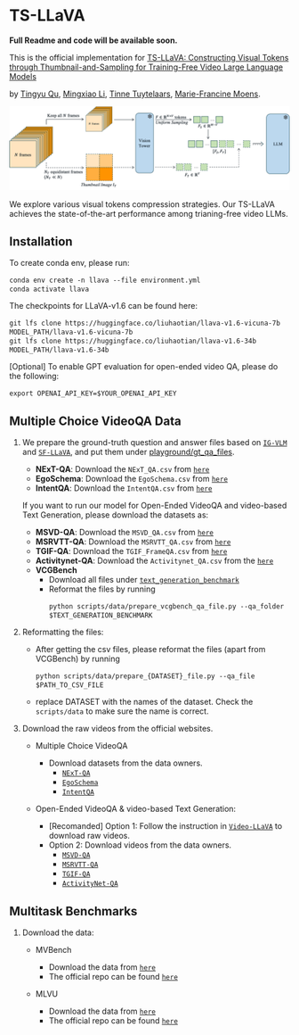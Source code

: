 # TS-LLaVA

**Full Readme and code will be available soon.**

This is the official implementation for [TS-LLaVA: Constructing Visual Tokens through Thumbnail-and-Sampling for Training-Free Video Large Language Models]()

by [Tingyu Qu](https://tingyu215.github.io), [Mingxiao Li](https://mingxiao-li.github.io), [Tinne Tuytelaars](https://www.esat.kuleuven.be/psi/TT), [Marie-Francine Moens](https://people.cs.kuleuven.be/~sien.moens/).


![](figures/method.png)


We explore various visual tokens compression strategies. Our TS-LLaVA achieves the state-of-the-art performance among trianing-free video LLMs.


## Installation

To create conda env, please run:

    conda env create -n llava --file environment.yml
    conda activate llava

The checkpoints for LLaVA-v1.6 can be found here:
    
    git lfs clone https://huggingface.co/liuhaotian/llava-v1.6-vicuna-7b MODEL_PATH/llava-v1.6-vicuna-7b
    git lfs clone https://huggingface.co/liuhaotian/llava-v1.6-34b MODEL_PATH/llava-v1.6-34b

\[Optional] To enable GPT evaluation for open-ended video QA, please do the following:

    export OPENAI_API_KEY=$YOUR_OPENAI_API_KEY

## Multiple Choice VideoQA Data


1. We prepare the ground-truth question and answer files based on [`IG-VLM`](https://github.com/imagegridworth/IG-VLM/tree/main) and [`SF-LLaVA`](https://github.com/apple/ml-slowfast-llava/tree/main), and put them under [playground/gt_qa_files](playground/gt_qa_files).

    - **NExT-QA**:  Download the `NExT_QA.csv` from [`here`](https://github.com/imagegridworth/IG-VLM/blob/main/data/multiple_choice_qa/NExT_QA.csv)
    - **EgoSchema**: Download the `EgoSchema.csv` from [`here`](https://github.com/imagegridworth/IG-VLM/blob/main/data/multiple_choice_qa/EgoSchema.csv)
    - **IntentQA**: Download the `IntentQA.csv` from [`here`](https://github.com/imagegridworth/IG-VLM/blob/main/data/multiple_choice_qa/IntentQA.csv)
    
    If you want to run our model for Open-Ended VideoQA and video-based Text Generation, please download the datasets as:
    - **MSVD-QA**: Download the `MSVD_QA.csv` from [`here`](https://github.com/imagegridworth/IG-VLM/blob/main/data/open_ended_qa/MSVD_QA.csv)
    - **MSRVTT-QA**: Download the `MSRVTT_QA.csv` from [`here`](https://github.com/imagegridworth/IG-VLM/blob/main/data/open_ended_qa/MSRVTT_QA.csv)
    - **TGIF-QA**: Download the `TGIF_FrameQA.csv` from [`here`](https://github.com/imagegridworth/IG-VLM/blob/main/data/open_ended_qa/TGIF_FrameQA.csv)
    - **Activitynet-QA**: Download the `Activitynet_QA.csv` from the [`here`](https://github.com/imagegridworth/IG-VLM/blob/main/data/open_ended_qa/ActivityNet_QA.csv)
    - **VCGBench**
        - Download all files under [`text_generation_benchmark`](https://github.com/imagegridworth/IG-VLM/blob/main/data/text_generation_benchmark)
        - Reformat the files by running
            ```
            python scripts/data/prepare_vcgbench_qa_file.py --qa_folder $TEXT_GENERATION_BENCHMARK
            ```
2. Reformatting the files:
    - After getting the csv files, please reformat the files (apart from VCGBench) by running
        ```
        python scripts/data/prepare_{DATASET}_file.py --qa_file $PATH_TO_CSV_FILE
        ```
    - replace DATASET with the names of the dataset. Check the ``scripts/data`` to make sure the name is correct.

3. Download the raw videos from the official websites.

    - Multiple Choice VideoQA

        - Download datasets from the data owners.
            - [`NExT-QA`](https://github.com/doc-doc/NExT-QA)
            - [`EgoSchema`](https://egoschema.github.io)
            - [`IntentQA`](https://github.com/JoseponLee/IntentQA)

    - Open-Ended VideoQA & video-based Text Generation:

        - [Recomanded] Option 1: Follow the instruction in [`Video-LLaVA`](https://github.com/PKU-YuanGroup/Video-LLaVA/blob/main/TRAIN_AND_VALIDATE.md) to download raw videos.
        - Option 2: Download videos from the data owners.
            - [`MSVD-QA`](https://github.com/xudejing/video-question-answering?tab=readme-ov-file)
            - [`MSRVTT-QA`](https://github.com/xudejing/video-question-answering?tab=readme-ov-file)
            - [`TGIF-QA`](https://github.com/YunseokJANG/tgif-qa?tab=readme-ov-file)
            - [`ActivityNet-QA`](https://github.com/MILVLG/activitynet-qa)



## Multitask Benchmarks

1. Download the data:
    - MVBench
        - Download the data from [`here`](https://huggingface.co/datasets/OpenGVLab/MVBench)
        - The official repo can be found [`here`](https://github.com/OpenGVLab/Ask-Anything)

    - MLVU
        - Download the data from [`here`](https://huggingface.co/datasets/MLVU/MVLU)
        - The official repo can be found [`here`](https://github.com/JUNJIE99/MLVU)
